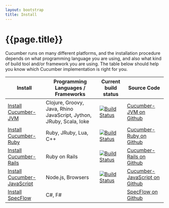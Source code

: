 ```yaml
---
layout: bootstrap
title: Install
---
```

# {{page.title}}

Cucumber runs on many different platforms, and the installation procedure depends on what programming language you are using, and also what kind of build tool and/or framework you are using.
The table below should help you know which Cucumber implementation is right for you.

<table>
  <thead>
    <tr>
      <th>Install</th>
      <th>Programming Languages / Frameworks</th>
      <th>Current build status</th>
      <th>Source Code</th>
    </tr>
  </thead>
  <tbody>
    <tr>
      <td><a href="/install-jvm.html">Install Cucumber-JVM</a></td>
      <td>Clojure, Groovy, Java, Rhino JavaScript, Jython, JRuby, Scala, Ioke</td>
      <td><a href="http://travis-ci.org/cucumber/cucumber-jvm"><img alt="Build Status" src="https://secure.travis-ci.org/cucumber/cucumber-jvm.png" ></a></td>
      <td><a href="https://github.com/cucumber/cucumber-jvm">Cucumber-JVM on Github</a></td>
    </tr>
    <tr>
      <td><a href="/install-ruby.html">Install Cucumber-Ruby</a></td>
      <td>Ruby, JRuby, Lua, C++</td>
      <td><a href="http://travis-ci.org/cucumber/cucumber"><img alt="Build Status" src="https://secure.travis-ci.org/cucumber/cucumber.png" ></a></td>
      <td><a href="https://github.com/cucumber/cucumber">Cucumber-Ruby on Github</a></td>
    </tr>
    <tr>
      <td><a href="/install-rails.html">Install Cucumber-Rails</a></td>
      <td>Ruby on Rails</td>
      <td><a href="http://travis-ci.org/cucumber/cucumber-rails"><img alt="Build Status" src="https://secure.travis-ci.org/cucumber/cucumber-rails.png" ></a></td>
      <td><a href="https://github.com/cucumber/cucumber-rails">Cucumber-Rails on Github</a></td>
    </tr>
    <tr>
      <td><a href="/install-js.html">Install Cucumber-JavaScript</a></td>
      <td>Node.js, Browsers</td>
      <td><a href="http://travis-ci.org/cucumber/cucumber-js"><img alt="Build Status" src="https://secure.travis-ci.org/cucumber/cucumber-js.png" ></a></td>
      <td><a href="https://github.com/cucumber/cucumber-js">Cucumber-JavaScript on Github</a></td>
    </tr>
    <tr>
      <td><a href="http://www.specflow.org">Install SpecFlow</a></td>
      <td>C#, F#</td>
      <td></td>
      <td><a href="https://github.com/techtalk/SpecFlow">SpecFlow on Github</a></td>
    </tr>
  </tbody>
</table>
